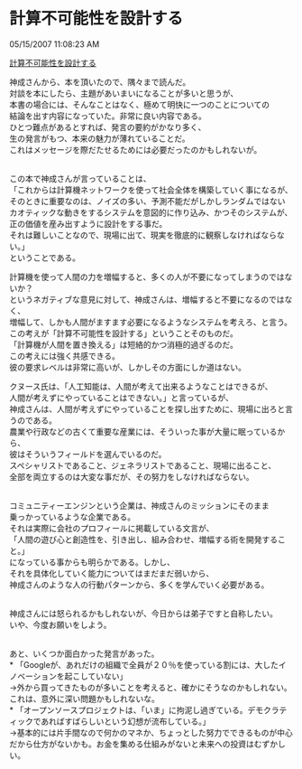 計算不可能性を設計する
====
05/15/2007 11:08:23 AM


<p><a href="http://www.amazon.co.jp/dp/4901391801">計算不可能性を設計する</a></p>

<p>神成さんから、本を頂いたので、隅々まで読んだ。<br />
対談を本にしたら、主題があいまいになることが多いと思うが、<br />
本書の場合には、そんなことはなく、極めて明快に一つのことについての<br />
結論を出す内容になっていた。非常に良い内容である。<br />
ひとつ難点があるとすれば、発言の要約がかなり多く、<br />
生の発言がもつ、本来の魅力が薄れていることだ。<br />
これはメッセージを際だたせるためには必要だったのかもしれないが。</p>

<p><br />
この本で神成さんが言っていることは、<br />
「これからは計算機ネットワークを使って社会全体を構築していく事になるが、<br />
そのときに重要なのは、ノイズの多い、予測不能だがしかしランダムではない<br />
カオティックな動きをするシステムを意図的に作り込み、かつそのシステムが、<br />
正の価値を産み出すように設計をする事だ。<br />
それは難しいことなので、現場に出て、現実を徹底的に観察しなければならない。」<br />
ということである。</p>

<p>計算機を使って人間の力を増幅すると、多くの人が不要になってしまうのではないか？<br />
というネガティブな意見に対して、神成さんは、増幅すると不要になるのではなく、　<br />
増幅して、しかも人間がますます必要になるようなシステムを考えろ、と言う。<br />
この考えが「計算不可能性を設計する」ということそのものだ。<br />
「計算機が人間を置き換える」は短絡的かつ消極的過ぎるのだ。<br />
この考えには強く共感できる。<br />
彼の要求レベルは非常に高いが、しかしその方面にしか道はない。</p>

<p>クヌース氏は、「人工知能は、人間が考えて出来るようなことはできるが、<br />
人間が考えずにやっていることはできない。」と言っているが、<br />
神成さんは、人間が考えずにやっていることを探し出すために、現場に出ろと言うのである。<br />
農業や行政などの古くて重要な産業には、そういった事が大量に眠っているから、<br />
彼はそういうフィールドを選んでいるのだ。<br />
スペシャリストであること、ジェネラリストであること、現場に出ること、<br />
全部を両立するのは大変な事だが、その努力をしなければならない。</p>

<p><br />
コミュニティーエンジンという企業は、神成さんのミッションにそのまま<br />
乗っかっているような企業である。<br />
それは実際に会社のプロフィールに掲載している文言が、<br />
「人間の遊び心と創造性を、引き出し、組み合わせ、増幅する術を開発すること。」</a><br />
になっている事からも明らかである。しかし、<br />
それを具体化していく能力についてはまだまだ弱いから、<br />
神成さんのような人の行動パターンから、多くを学んでいく必要がある。</p>

<p><br />
神成さんには怒られるかもしれないが、今日からは弟子ですと自称したい。<br />
いや、今度お願いをしよう。</p>

<p><br />
あと、いくつか面白かった発言があった。<br />
 * 「Googleが、あれだけの組織で全員が２０％を使っている割には、大したイノベーションを起こしていない」<br />
  →外から買ってきたものが多いことを考えると、確かにそうなのかもしれない。これは、意外に深い問題かもしれないな。<br />
 * 「オープンソースプロジェクトは、「いま」に拘泥し過ぎている。デモクラティックであればすばらしいという幻想が流布している。」<br />
  →基本的には片手間なので何かのマネか、ちょっとした努力でできるものが中心だから仕方がないかも。お金を集める仕組みがないと未来への投資はむずかしい。</p>
